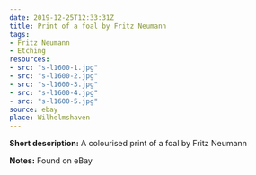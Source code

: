 ```yaml
---
date: 2019-12-25T12:33:31Z
title: Print of a foal by Fritz Neumann
tags:
- Fritz Neumann
- Etching
resources:
- src: "s-l1600-1.jpg"
- src: "s-l1600-2.jpg"
- src: "s-l1600-3.jpg"
- src: "s-l1600-4.jpg"
- src: "s-l1600-5.jpg"
source: ebay
place: Wilhelmshaven
---
```


**Short description:** A colourised print of a foal by Fritz Neumann

**Notes:** Found on eBay
